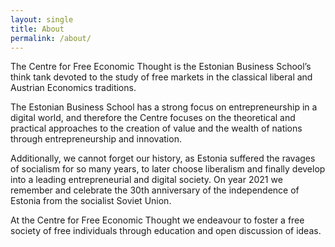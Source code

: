 ```yaml
---
layout: single
title: About
permalink: /about/
---
```


The Centre for Free Economic Thought is the Estonian Business School’s think tank devoted to the study of free markets in the classical liberal and Austrian Economics traditions.

The Estonian Business School has a strong focus on entrepreneurship in a digital world, and therefore the Centre focuses on the theoretical and practical approaches to the creation of value and the wealth of nations through entrepreneurship and innovation.

Additionally, we cannot forget our history, as Estonia suffered the ravages of socialism for so many years, to later choose liberalism and finally develop into a leading entrepreneurial and digital society. On year 2021 we remember and celebrate the 30th anniversary of the independence of Estonia from the socialist Soviet Union.

At the Centre for Free Economic Thought we endeavour to foster a free society of free individuals through education and open discussion of ideas.
